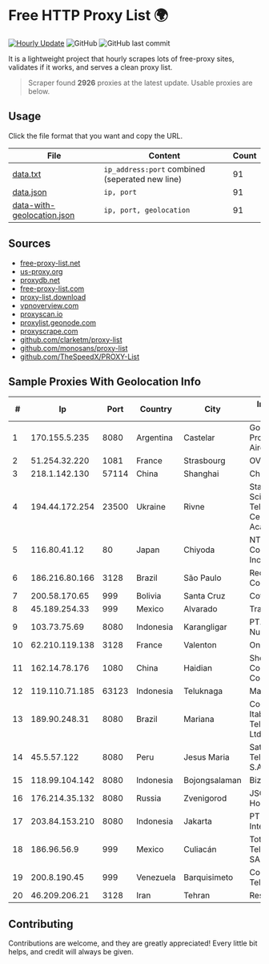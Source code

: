 
# Free HTTP Proxy List 🌍

[![Hourly Update](https://github.com/mertguvencli/http-proxy-list/actions/workflows/main.yml/badge.svg?branch=main)](https://github.com/mertguvencli/http-proxy-list/actions/workflows/main.yml)
![GitHub](https://img.shields.io/github/license/mertguvencli/http-proxy-list)
![GitHub last commit](https://img.shields.io/github/last-commit/mertguvencli/http-proxy-list)

It is a lightweight project that hourly scrapes lots of free-proxy sites, validates if it works, and serves a clean proxy list.


> Scraper found **2926** proxies at the latest update. Usable proxies are below.

## Usage

Click the file format that you want and copy the URL.


|File|Content|Count|
|----|-------|-----|
|[data.txt](https://raw.githubusercontent.com/mertguvencli/http-proxy-list/main/proxy-list/data.txt)|`ip_address:port` combined (seperated new line)|91|
|[data.json](https://raw.githubusercontent.com/mertguvencli/http-proxy-list/main/proxy-list/data.json)|`ip, port`|91|
|[data-with-geolocation.json](https://raw.githubusercontent.com/mertguvencli/http-proxy-list/main/proxy-list/data-with-geolocation.json)|`ip, port, geolocation`|91|

## Sources

* [free-proxy-list.net](https://free-proxy-list.net)
* [us-proxy.org](https://www.us-proxy.org)
* [proxydb.net](http://proxydb.net)
* [free-proxy-list.com](https://free-proxy-list.com/?page=&port=&type%5B%5D=http&type%5B%5D=https&up_time=0&search=Search)
* [proxy-list.download](https://www.proxy-list.download/HTTP)
* [vpnoverview.com](https://vpnoverview.com/privacy/anonymous-browsing/free-proxy-servers)
* [proxyscan.io](https://www.proxyscan.io)
* [proxylist.geonode.com](https://proxylist.geonode.com/api/proxy-list?limit=300&page=1&sort_by=lastChecked&sort_type=desc&protocols=http,https)
* [proxyscrape.com](https://api.proxyscrape.com/v2/?request=displayproxies&protocol=http&timeout=10000&country=all&ssl=all&anonymity=all)
* [github.com/clarketm/proxy-list](https://raw.githubusercontent.com/clarketm/proxy-list/master/proxy-list-raw.txt)
* [github.com/monosans/proxy-list](https://raw.githubusercontent.com/monosans/proxy-list/main/proxies/http.txt)
* [github.com/TheSpeedX/PROXY-List](https://raw.githubusercontent.com/TheSpeedX/PROXY-List/master/http.txt)


## Sample Proxies With Geolocation Info

|#|Ip|Port|Country|City|Internet Service Provider|
|-|--|----|-------|----|-------------------------|
|1|170.155.5.235|8080|Argentina|Castelar|Gobernacion de la Provincia de Buenos Aires|
|2|51.254.32.220|1081|France|Strasbourg|OVH SAS|
|3|218.1.142.130|57114|China|Shanghai|China Telecom|
|4|194.44.172.254|23500|Ukraine|Rivne|State Enterprise Scientific and Telecommunication Centre "Ukrainian Academic an|
|5|116.80.41.12|80|Japan|Chiyoda|NTT PC Communications, Inc.|
|6|186.216.80.166|3128|Brazil|São Paulo|Rede Brasileira de Comunicacao S/A|
|7|200.58.170.65|999|Bolivia|Santa Cruz|Cotas Ltda.|
|8|45.189.254.33|999|Mexico|Alvarado|Tracered SA De CV|
|9|103.73.75.69|8080|Indonesia|Karangligar|PT. Wahana Internet Nusantara|
|10|62.210.119.138|3128|France|Valenton|Online S.A.S.|
|11|162.14.78.176|1080|China|Haidian|Shenzhen Tencent Computer Systems Company Limited|
|12|119.110.71.185|63123|Indonesia|Teluknaga|Maxindo|
|13|189.90.248.31|8080|Brazil|Mariana|Companhia Itabirana TelecomunicaÔÔes Ltda|
|14|45.5.57.122|8080|Peru|Jesus Maria|Satelital Telecomunicaciones S.A.C|
|15|118.99.104.142|8080|Indonesia|Bojongsalaman|Biznet Networks|
|16|176.214.35.132|8080|Russia|Zvenigorod|JSC "ER-Telecom Holding"|
|17|203.84.153.210|8080|Indonesia|Jakarta|PT Orion Cyber Internet|
|18|186.96.56.9|999|Mexico|Culiacán|Total Play Telecomunicaciones SA De CV|
|19|200.8.190.45|999|Venezuela|Barquisimeto|Corporación Telemic C.A.|
|20|46.209.206.21|3128|Iran|Tehran|Respina|



## Contributing

Contributions are welcome, and they are greatly appreciated! Every
little bit helps, and credit will always be given.

